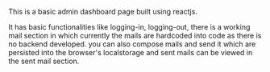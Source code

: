 This is a basic admin dashboard page built using reactjs.

It has basic functionalities like logging-in, logging-out, there is a working mail section in which currently the mails are hardcoded into code as there is no backend developed.
you can also compose mails and send it which are persisted into the browser's localstorage and sent mails can be viewed in the sent mail section.
